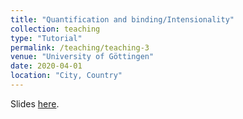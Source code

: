 ```yaml
---
title: "Quantification and binding/Intensionality"
collection: teaching
type: "Tutorial"
permalink: /teaching/teaching-3
venue: "University of Göttingen"
date: 2020-04-01
location: "City, Country"
---
```

Slides [here](https://github.com/zeqizhao12/zeqizhao12.github.io/tree/6767b899b117f5cabb371150bf1bf8731c83dfcd/files/Lab_class_23_24).
